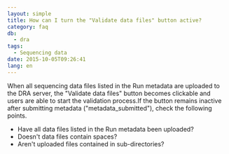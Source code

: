 ```yaml
---
layout: simple
title: How can I turn the "Validate data files" button active?
category: faq
db:
  - dra
tags: 
  - Sequencing data
date: 2015-10-05T09:26:41
lang: en
---
```


When all sequencing data files listed in the Run metadata are uploaded to the DRA server, the "Validate data files" button becomes clickable and users are able to start the validation process.If the button remains inactive after submitting metadata ("metadata_submitted"), check the following points.
- Have all data files listed in the Run metadata been uploaded?
- Doesn't data files contain spaces?
- Aren't uploaded files contained in sub-directories?
